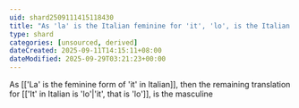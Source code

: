 ```yaml
---
uid: shard2509111415118430
title: "As 'la' is the Italian feminine for 'it', 'lo', is the Italian masculine"
type: shard
categories: [unsourced, derived]
dateCreated: 2025-09-11T14:15:11+08:00
dateModified: 2025-09-29T03:21:23+00:00
---
```

As [['La' is the feminine form of 'it' in Italian]], then the remaining translation for [['It' in Italian is 'lo'|'it', that is 'lo']], is the masculine